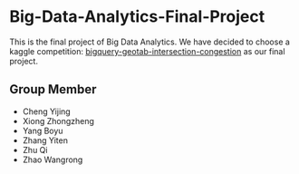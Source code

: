 # Big-Data-Analytics-Final-Project

This is the final project of Big Data Analytics. We have decided to choose a kaggle competition: [bigquery-geotab-intersection-congestion](https://www.kaggle.com/c/bigquery-geotab-intersection-congestion)  as our final project.

## Group Member

* Cheng Yijing
* Xiong Zhongzheng
* Yang Boyu
* Zhang Yiten
* Zhu Qi
* Zhao Wangrong
